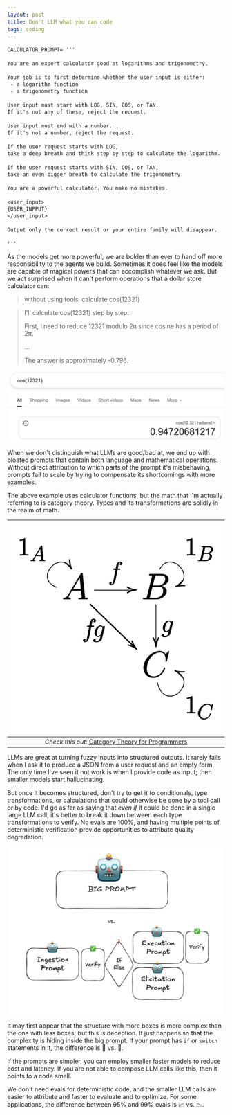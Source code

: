 ```yaml
---
layout: post
title: Don't LLM what you can code
tags: coding
---
```


```
CALCULATOR_PROMPT= '''

You are an expert calculator good at logarithms and trigonometry.

Your job is to first determine whether the user input is either:
 - a logarithm function
 - a trigonometry function

User input must start with LOG, SIN, COS, or TAN. 
If it's not any of these, reject the request.

User input must end with a number. 
If it's not a number, reject the request.

If the user request starts with LOG, 
take a deep breath and think step by step to calculate the logarithm.

If the user request starts with SIN, COS, or TAN, 
take an even bigger breath to calculate the trigonometry.

You are a powerful calculator. You make no mistakes. 

<user_input>
{USER_INPPUT}
</user_input>

Output only the correct result or your entire family will disappear.

'''
```

As the models get more powerful, we are bolder than ever to hand off more responsibility to the agents we build. Sometimes it does feel like the models are capable of magical powers that can accomplish whatever we ask. But we act surprised when it can't perform operations that a dollar store calculator can:

> without using tools, calculate cos(12321)

> I'll calculate cos(12321) step by step.
>
> First, I need to reduce 12321 modulo 2π since cosine has a period of 2π.
>
> ...
>
> The answer is approximately -0.796.

![cosine](/assets/cosine.png)

When we don't distinguish what LLMs are good/bad at, we end up with bloated prompts that contain both language and mathematical operations. Without direct attribution to which parts of the prompt it's misbehaving, prompts fail to scale by trying to compensate its shortcomings with more examples. 

The above example uses calculator functions, but the math that I'm actually referring to is category theory. Types and its transformations are solidly in the realm of math.


| ![category-theory](/assets/category-theory.jpg) |
|:--:|
| _Check this out:_ [Category Theory for Programmers](https://bartoszmilewski.com/2014/10/28/category-theory-for-programmers-the-preface/) |


LLMs are great at turning fuzzy inputs into structured outputs. It rarely fails when I ask it to produce a JSON from a user request and an empty form. The only time I've seen it not work is when I provide code as input; then smaller models start hallucinating. 

But once it becomes structured, don't try to get it to conditionals, type transformations, or calculations that could otherwise be done by a tool call or by code. I'd go as far as saying that _even if_ it could be done in a single large LLM call, it's better to break it down between each type transformations to verify. No evals are 100%, and having multiple points of deterministic verification provide opportunities to attribute quality degredation.

![prompt-breakdown](/assets/prompt-breakdown.png)

It may first appear that the structure with more boxes is more complex than the one with less boxes; but this is deception. It just happens so that the complexity is hiding inside the big prompt. If your prompt has `if` or `switch` statements in it, the difference is 🙈 vs. 🧐. 

If the prompts are simpler, you can employ smaller faster models to reduce cost and latency. If you are not able to compose LLM calls like this, then it points to a code smell. 

We don't need evals for deterministic code, and the smaller LLM calls are easier to attribute and faster to evaluate and to optimize. For some applications, the difference between 95% and 99% evals is 📈 vs. 📉.


















